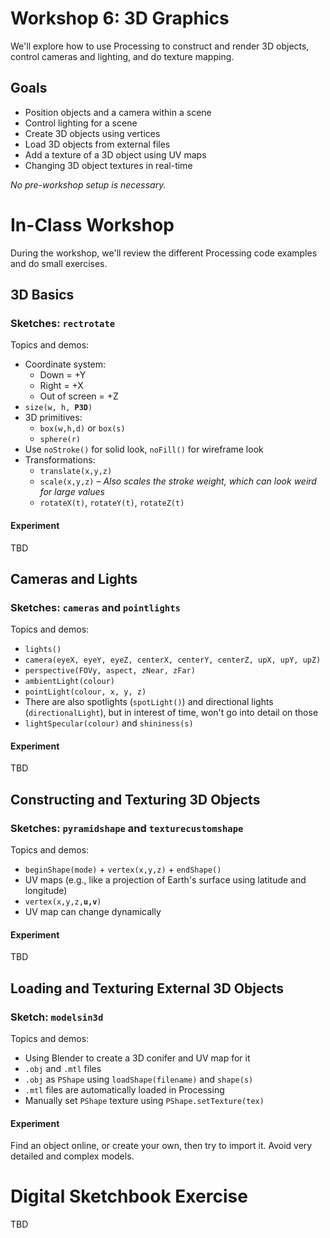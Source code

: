 
# Workshop 6: 3D Graphics

We'll explore how to use Processing to construct and render 3D objects, control cameras and lighting, and do texture mapping.

## Goals

- Position objects and a camera within a scene
- Control lighting for a scene
- Create 3D objects using vertices
- Load 3D objects from external files
- Add a texture of a 3D object using UV maps
- Changing 3D object textures in real-time

_No pre-workshop setup is necessary._

# In-Class Workshop

During the workshop, we'll review the different Processing code examples and do small exercises.

## 3D Basics

### Sketches: **`rectrotate`**

Topics and demos:
- Coordinate system:
    - Down = +Y
    - Right = +X
    - Out of screen = +Z
- `size(w, h, `**`P3D`**`)`
- 3D primitives:
    - `box(w,h,d)` or `box(s)`
    - `sphere(r)`
- Use `noStroke()` for solid look, `noFill()` for wireframe look
- Transformations:
    - `translate(x,y,z)`
    - `scale(x,y,z)` – *Also scales the stroke weight, which can look weird for large values*
    - `rotateX(t)`, `rotateY(t)`, `rotateZ(t)`

#### Experiment

TBD

## Cameras and Lights 

### Sketches: **`cameras`** and **`pointlights`**

Topics and demos:
- `lights()`
- `camera(eyeX, eyeY, eyeZ, centerX, centerY, centerZ, upX, upY, upZ)`
- `perspective(FOVy, aspect, zNear, zFar)`
- `ambientLight(colour)`
- `pointLight(colour, x, y, z)`
- There are also spotlights (`spotLight()`) and directional lights (`directionalLight`), but in interest of time, won't go into detail on those
- `lightSpecular(colour)` and `shininess(s)`

#### Experiment

TBD

## Constructing and Texturing 3D Objects

### Sketches: **`pyramidshape`** and **`texturecustomshape`**

Topics and demos:

- `beginShape(mode)` + `vertex(x,y,z)` + `endShape()`
- UV maps (e.g., like a projection of Earth's surface using latitude and longitude)
- `vertex(x,y,z,`**`u,v`**`)`
- UV map can change dynamically

#### Experiment

TBD

## Loading and Texturing External 3D Objects 

### Sketch: **`modelsin3d`** 

Topics and demos:

- Using Blender to create a 3D conifer and UV map for it
- `.obj` and `.mtl` files
- `.obj` as `PShape` using `loadShape(filename)` and `shape(s)`
- `.mtl` files are automatically loaded in Processing
- Manually set `PShape` texture using `PShape.setTexture(tex)`

#### Experiment

Find an object online, or create your own, then try to import it. Avoid very detailed and complex models. 


# Digital Sketchbook Exercise

TBD



